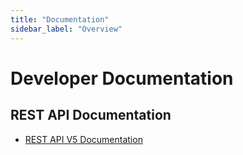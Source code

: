 ```yaml
---
title: "Documentation"
sidebar_label: "Overview"
---
```


# Developer Documentation

## REST API Documentation

* [REST API V5 Documentation](rest.md)
